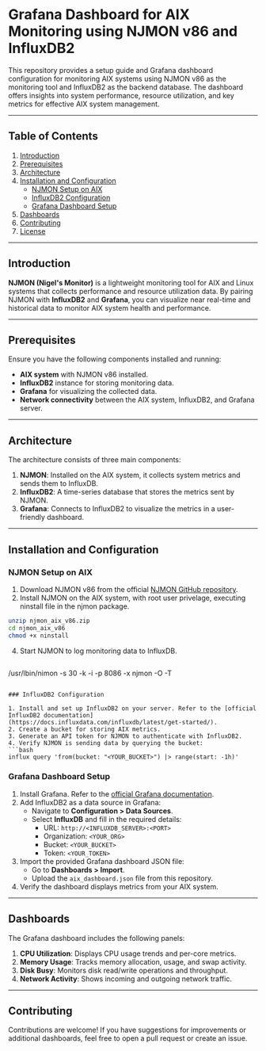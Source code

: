# Grafana Dashboard for AIX Monitoring using NJMON v86 and InfluxDB2

This repository provides a setup guide and Grafana dashboard configuration for monitoring AIX systems using NJMON v86 as the monitoring tool and InfluxDB2 as the backend database. The dashboard offers insights into system performance, resource utilization, and key metrics for effective AIX system management.

---

## Table of Contents

1. [Introduction](#introduction)
2. [Prerequisites](#prerequisites)
3. [Architecture](#architecture)
4. [Installation and Configuration](#installation-and-configuration)
   - [NJMON Setup on AIX](#njmon-setup-on-aix)
   - [InfluxDB2 Configuration](#influxdb2-configuration)
   - [Grafana Dashboard Setup](#grafana-dashboard-setup)
5. [Dashboards](#dashboards)
6. [Contributing](#contributing)
7. [License](#license)

---

## Introduction

**NJMON (Nigel's Monitor)** is a lightweight monitoring tool for AIX and Linux systems that collects performance and resource utilization data. By pairing NJMON with **InfluxDB2** and **Grafana**, you can visualize near real-time and historical data to monitor AIX system health and performance.

---

## Prerequisites

Ensure you have the following components installed and running:

- **AIX system** with NJMON v86 installed.
- **InfluxDB2** instance for storing monitoring data.
- **Grafana** for visualizing the collected data.
- **Network connectivity** between the AIX system, InfluxDB2, and Grafana server.

---

## Architecture

The architecture consists of three main components:

1. **NJMON**: Installed on the AIX system, it collects system metrics and sends them to InfluxDB.
2. **InfluxDB2**: A time-series database that stores the metrics sent by NJMON.
3. **Grafana**: Connects to InfluxDB2 to visualize the metrics in a user-friendly dashboard.

---

## Installation and Configuration

### NJMON Setup on AIX

1. Download NJMON v86 from the official [NJMON GitHub repository](https://github.com/nmonvisualizer/njmon).
2. Install NJMON on the AIX system, with root user privelage, executing ninstall file in the njmon package.
  ```bash
unzip njmon_aix_v86.zip
cd njmon_aix_v86
chmod +x ninstall
   ```  
4. Start NJMON to log monitoring data to InfluxDB.
   ```bash
/usr/lbin/nimon -s 30 -k -i <IP of influxdb> -p 8086 -x njmon -O <organization-name> -T <API-Token-with-write-access-to-bucket>
   ```

### InfluxDB2 Configuration

1. Install and set up InfluxDB2 on your server. Refer to the [official InfluxDB2 documentation](https://docs.influxdata.com/influxdb/latest/get-started/).
2. Create a bucket for storing AIX metrics.
3. Generate an API token for NJMON to authenticate with InfluxDB2.
4. Verify NJMON is sending data by querying the bucket:
   ```bash
   influx query 'from(bucket: "<YOUR_BUCKET>") |> range(start: -1h)'
   ```

### Grafana Dashboard Setup

1. Install Grafana. Refer to the [official Grafana documentation](https://grafana.com/docs/grafana/latest/installation/).
2. Add InfluxDB2 as a data source in Grafana:
   - Navigate to **Configuration > Data Sources**.
   - Select **InfluxDB** and fill in the required details:
     - URL: `http://<INFLUXDB_SERVER>:<PORT>`
     - Organization: `<YOUR_ORG>`
     - Bucket: `<YOUR_BUCKET>`
     - Token: `<YOUR_TOKEN>`
3. Import the provided Grafana dashboard JSON file:
   - Go to **Dashboards > Import**.
   - Upload the `aix_dashboard.json` file from this repository.
4. Verify the dashboard displays metrics from your AIX system.

---

## Dashboards

The Grafana dashboard includes the following panels:

1. **CPU Utilization**: Displays CPU usage trends and per-core metrics.
2. **Memory Usage**: Tracks memory allocation, usage, and swap activity.
3. **Disk Busy**: Monitors disk read/write operations and throughput.
4. **Network Activity**: Shows incoming and outgoing network traffic.

---

## Contributing

Contributions are welcome! If you have suggestions for improvements or additional dashboards, feel free to open a pull request or create an issue.
